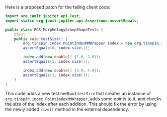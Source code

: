 Here is a proposed patch for the failing client code:
```java
import org.junit.jupiter.api.Test;
import static org.junit.jupiter.api.Assertions.assertEquals;

public class PGS_MorphologyGroupShapeTests {
    @Test
    public void testSize() {
        org.tinspin.index.PointIndexMMWrapper index = new org.tinspin.index.PointIndexMMWrapper();
        assertEquals(0, index.size());

        index.add(new double[] {1.0, 2.0});
        assertEquals(1, index.size());

        index.add(new double[] {3.0, 4.0});
        assertEquals(2, index.size());
    }
}
```
This code adds a new test method `testSize` that creates an instance of `org.tinspin.index.PointIndexMMWrapper`, adds some points to it, and checks the size of the index after each addition. This should fix the error by using the newly added `size()` method in the external dependency.